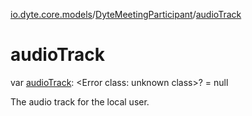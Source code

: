 [io.dyte.core.models](../index.md)/[DyteMeetingParticipant](index.md)/[audioTrack](audio-track.md)

# audioTrack


var [audioTrack](audio-track.md): &lt;Error class: unknown class&gt;? = null

The audio track for the local user.
